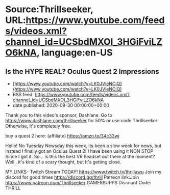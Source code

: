 # Source:Thrillseeker, URL:https://www.youtube.com/feeds/videos.xml?channel_id=UCSbdMXOI_3HGiFviLZO6kNA, language:en-US

## Is the HYPE REAL? Oculus Quest 2 Impressions
 - [https://www.youtube.com/watch?v=LK0JVleNCiQ](https://www.youtube.com/watch?v=LK0JVleNCiQ)
 - RSS feed: https://www.youtube.com/feeds/videos.xml?channel_id=UCSbdMXOI_3HGiFviLZO6kNA
 - date published: 2020-09-30 00:00:00+00:00

Thank you to this video's sponsor, Dashlane.
Go to https://www.dashlane.com/thrillseeker for 50% or use code Thrillseeker. Otherwise, it's completely free. 


buy a quest 2 here: (affiliate)
https://amzn.to/34c33wj

Hello!
No Tuesday Newsday this week, its been a slow week for news, but instead I finally got an Oculus Quest 2! I have been using it NON STOP Since I got it. So... is this the best VR headset out there at the moment? Well.. it's kind of a scary thought, but It's getting close. 

MY LINKS-
Twitch Stream TODAY!
https://www.twitch.tv/thrilluwu
Join my discord for good times
https://discord.gg/thrill
Patreon link:Join
https://www.patreon.com/Thrillseeker
GAMERSUPPS Discount Code: THRILL

